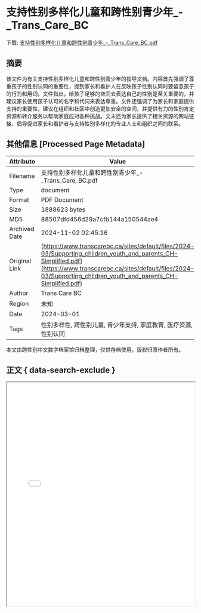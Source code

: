 # 支持性别多样化儿童和跨性别青少年_-_Trans_Care_BC

<!-- tcd_download_link -->
下载: <a href="支持性别多样化儿童和跨性别青少年_-_Trans_Care_BC.pdf" download>支持性别多样化儿童和跨性别青少年_-_Trans_Care_BC.pdf</a>
<!-- tcd_download_link_end -->

## 摘要

<!-- tcd_abstract -->
该文件为有关支持性别多样化儿童和跨性别青少年的指导文档。内容首先强调了尊重孩子的性别认同的重要性，提到家长和看护人在反映孩子性别认同时要留意孩子的行为和用词。文件指出，给孩子足够的空间去表达自己的性别是至关重要的，并建议家长使用孩子认可的名字和代词来表达尊重。文件还强调了为家长和家庭提供支持的重要性，建议在组织和社区中创造更加安全的空间，并提供有力的性别肯定资源和转介服务以帮助家庭应对各种挑战。文末还为家长提供了相关资源的网站链接，倡导促进家长和看护者与支持性别多样化的专业人士和组织之间的联系。

<!-- tcd_abstract_end -->

## 其他信息 [Processed Page Metadata]

| Attribute       | Value                                  |
|-----------------|----------------------------------------|
| Filename        | 支持性别多样化儿童和跨性别青少年_-_Trans_Care_BC.pdf                             |
| Type            | document                                 |
| Format          | PDF Document                               |
| Size            | 1888623 bytes                           |
| MD5             | 88507dfd456d29a7cfb144a150544ae4                                  |
| Archived Date   | 2024-11-02 02:45:16                             |
| Original Link   | [https://www.transcarebc.ca/sites/default/files/2024-03/Supporting_children_youth_and_parents_CH-Simplified.pdf](https://www.transcarebc.ca/sites/default/files/2024-03/Supporting_children_youth_and_parents_CH-Simplified.pdf)                         |
| Author          | Trans Care BC                               |
| Region          | 未知                               |
| Date            | 2024-03-01                                 |
| Tags            | 性别多样性, 跨性别儿童, 青少年支持, 家庭教育, 医疗资源, 性别认同                                 |

本文由跨性别中文数字档案馆归档整理，仅供存档使用。版权归原作者所有。


## 正文 { data-search-exclude }

<!-- tcd_main_text -->
<iframe src="../支持性别多样化儿童和跨性别青少年_-_Trans_Care_BC.pdf" width="100%" height="600px">
    <p>无法显示PDF，请下载查看。</p>
</iframe>
<!-- tcd_main_text_end -->

